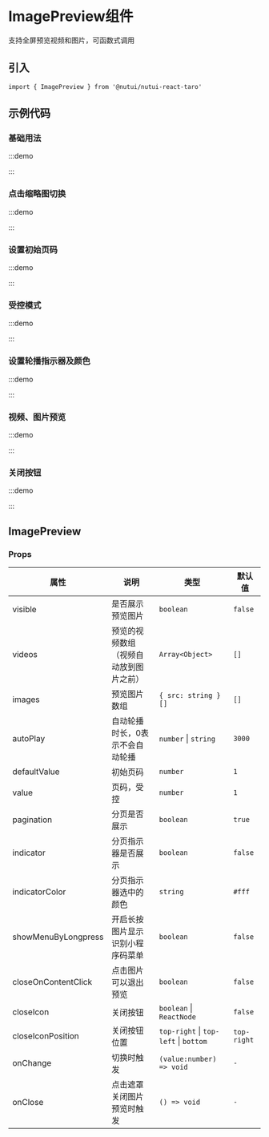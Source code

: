 # ImagePreview组件


支持全屏预览视频和图片，可函数式调用

## 引入

```tsx
import { ImagePreview } from '@nutui/nutui-react-taro'
```

## 示例代码

### 基础用法

:::demo

<CodeBlock src='taro/demo1.tsx'></CodeBlock>

:::

### 点击缩略图切换

:::demo

<CodeBlock src='taro/demo2.tsx'></CodeBlock>

:::

### 设置初始页码

:::demo

<CodeBlock src='taro/demo3.tsx'></CodeBlock>

:::

### 受控模式

:::demo

<CodeBlock src='taro/demo4.tsx'></CodeBlock>

:::

### 设置轮播指示器及颜色

:::demo

<CodeBlock src='taro/demo5.tsx'></CodeBlock>

:::

### 视频、图片预览

:::demo

<CodeBlock src='taro/demo6.tsx'></CodeBlock>

:::

### 关闭按钮

:::demo

<CodeBlock src='taro/demo7.tsx'></CodeBlock>

:::

## ImagePreview

### Props

| 属性 | 说明 | 类型 | 默认值 |
| --- | --- | --- | --- |
| visible | 是否展示预览图片 | `boolean` | `false` |
| videos | 预览的视频数组（视频自动放到图片之前） | `Array<Object>` | `[]` |
| images | 预览图片数组 | `{ src: string }[]` | `[]` |
| autoPlay | 自动轮播时长，0表示不会自动轮播 | `number` \| `string` | `3000` |
| defaultValue | 初始页码 | `number` | `1` |
| value | 页码，受控 | `number` | `1` |
| pagination | 分页是否展示 | `boolean` | `true` |
| indicator | 分页指示器是否展示 | `boolean` | `false` |
| indicatorColor | 分页指示器选中的颜色 | `string` | `#fff` |
| showMenuByLongpress | 开启长按图片显示识别小程序码菜单 | `boolean` | `false` |
| closeOnContentClick | 点击图片可以退出预览 | `boolean` | `false` |
| closeIcon | 关闭按钮 | `boolean` \| `ReactNode` | `false` |
| closeIconPosition | 关闭按钮位置 | `top-right` \| `top-left` \| `bottom` | `top-right` |
| onChange | 切换时触发 | `(value:number) => void` | `-` |
| onClose | 点击遮罩关闭图片预览时触发 | `() => void` | `-` |